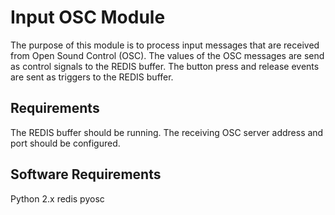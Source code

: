 # Input OSC Module

The purpose of this module is to process input messages that are received from Open Sound Control (OSC). The values of the OSC messages are send as control signals to the REDIS buffer. The button press and release events are sent as triggers to the REDIS buffer.

## Requirements

The REDIS buffer should be running.
The receiving OSC server address and port should be configured.

## Software Requirements

Python 2.x
redis
pyosc
